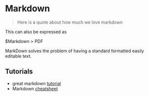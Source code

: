 # Markdown

>Here is a quote about how much we love markdown

This can also be expressed as

$Markdown > PDF


MarkDown solves the problem of having a standard formatted easily editable text.

## Tutorials

- great markdown [tutorial](https://www.markdowntutorial.com/)
- Markdown [cheatsheet](https://github.com/adam-p/markdown-here/wiki/Markdown-Cheatsheet)
